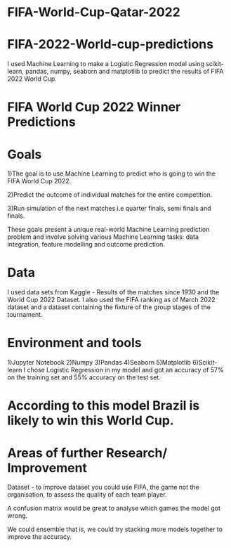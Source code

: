 # FIFA-World-Cup-Qatar-2022
# FIFA-2022-World-cup-predictions
I used Machine Learning to make a Logistic Regression model using scikit-learn, pandas, numpy, seaborn and matplotlib to predict the results of FIFA 2022 World Cup.

# FIFA World Cup 2022 Winner Predictions
# Goals
1)The goal is to use Machine Learning to predict who is going to win the FIFA World Cup 2022.

2)Predict the outcome of individual matches for the entire competition.

3)Run simulation of the next matches i.e quarter finals, semi finals and finals.

These goals present a unique real-world Machine Learning prediction problem and involve solving various Machine Learning tasks: data integration, feature modelling and outcome prediction.

# Data
I used data sets from Kaggle - Results of the matches since 1930 and the World Cup 2022 Dataset. 
I also used the FIFA ranking as of March 2022 dataset and a dataset containing the fixture of the group stages of the tournament.

# Environment and tools
1)Jupyter Notebook
2)Numpy
3)Pandas
4)Seaborn
5)Matplotlib
6)Scikit-learn
I chose Logistic Regression in my model and got an accuracy of 57% on the training set and 55% accuracy on the test set. 
# According to this model Brazil is likely to win this World Cup.
# Areas of further Research/ Improvement
Dataset - to improve dataset you could use FIFA, the game not the organisation, to assess the quality of each team player.

A confusion matrix would be great to analyse which games the model got wrong.

We could ensemble that is, we could try stacking more models together to improve the accuracy.
